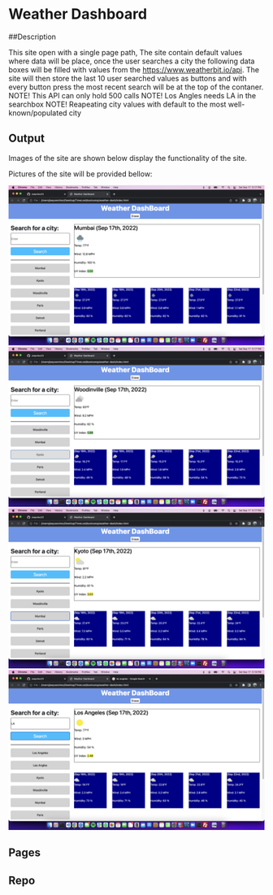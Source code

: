 # Weather Dashboard

##Description

This site open with a single page path, The site contain default values where data will be place, once the user searches a city the following data boxes will be filled with values from the https://www.weatherbit.io/api. The site will then store the last 10 user searched values as buttons and with every button press the most recent search will be at the top of the contaner.
NOTE! This API can only hold 500 calls
NOTE! Los Angles needs LA in the searchbox
NOTE! Reapeating city values with default to the most well-known/populated city

## Output

Images of the site are shown below display the functionality of the site.

Pictures of the site will be provided bellow:

<img src="./public/images/1.png" alt="Alt text" title="Optional title">
<img src="./public/images/2.png" alt="Alt text" title="Optional title">
<img src="./public/images/3.png" alt="Alt text" title="Optional title">
<img src="./public/images/4.png" alt="Alt text" title="Optional title">

## Pages

## Repo
